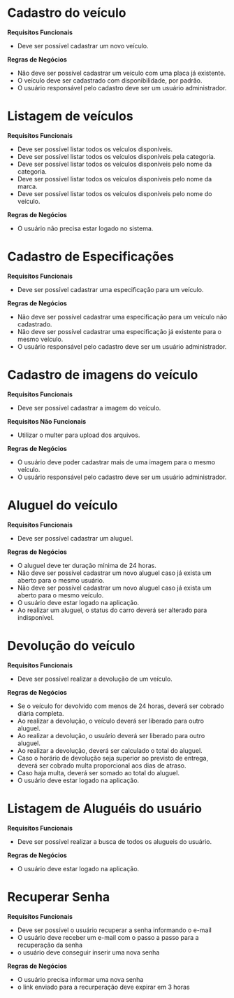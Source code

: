 # Cadastro do veículo

**Requisitos Funcionais**
- Deve ser possível cadastrar um novo veículo.

**Regras de Negócios**
- Não deve ser possível cadastrar um veículo com uma placa já existente.
- O veículo deve ser cadastrado com disponibilidade, por padrão.
- O usuário responsável pelo cadastro deve ser um usuário administrador.

# Listagem de veículos

**Requisitos Funcionais**
- Deve ser possível listar todos os veículos disponíveis.
- Deve ser possível listar todos os veículos disponíveis pela categoria.
- Deve ser possível listar todos os veículos disponíveis pelo nome da categoria.
- Deve ser possível listar todos os veículos disponíveis pelo nome da marca.
- Deve ser possível listar todos os veículos disponíveis pelo nome do veículo.

**Regras de Negócios**
- O usuário não precisa estar logado no sistema.

# Cadastro de Especificações

**Requisitos Funcionais**
- Deve ser possível cadastrar uma especificação para um veículo.

**Regras de Negócios**
- Não deve ser possível cadastrar uma especificação para um veículo não cadastrado.
- Não deve ser possível cadastrar uma especificação já existente para o mesmo veículo.
- O usuário responsável pelo cadastro deve ser um usuário administrador.

# Cadastro de imagens do veículo

**Requisitos Funcionais**
- Deve ser possível cadastrar a imagem do veículo.

**Requisitos Não Funcionais**
- Utilizar o multer para upload dos arquivos.

**Regras de Negócios**
- O usuário deve poder cadastrar mais de uma imagem para o mesmo veículo.
- O usuário responsável pelo cadastro deve ser um usuário administrador.

# Aluguel do veículo

**Requisitos Funcionais**
- Deve ser possível cadastrar um aluguel.

**Regras de Negócios**
- O aluguel deve ter duração mínima de 24 horas.
- Não deve ser possível cadastrar um novo aluguel caso já exista um aberto para o mesmo usuário.
- Não deve ser possível cadastrar um novo aluguel caso já exista um aberto para o mesmo veículo.
- O usuário deve estar logado na aplicação.
- Ao realizar um aluguel, o status do carro deverá ser alterado para indisponível.


# Devolução do veículo

**Requisitos Funcionais**
- Deve ser possível realizar a devolução de um veículo.

**Regras de Negócios**
- Se o veículo for devolvido com menos de 24 horas, deverá ser cobrado diária completa.
- Ao realizar a devolução, o veículo deverá ser liberado para outro aluguel.
- Ao realizar a devolução, o usuário deverá ser liberado para outro aluguel.
- Ao realizar a devolução, deverá ser calculado o total do aluguel.
- Caso o horário de devolução seja superior ao previsto de entrega, deverá ser cobrado multa proporcional aos dias de atraso.
- Caso haja multa, deverá ser somado ao total do aluguel.
- O usuário deve estar logado na aplicação.


# Listagem de Aluguéis do usuário

**Requisitos Funcionais**
- Deve ser possível realizar a busca de todos os alugueis do usuário.

**Regras de Negócios**
- O usuário deve estar logado na aplicação.


# Recuperar Senha

**Requisitos Funcionais**
- Deve ser possível o usuário recuperar a senha informando o e-mail
- O usuário deve receber um e-mail com o passo a passo para a recuperação da senha
- o usuário deve conseguir inserir uma nova senha

**Regras de Negócios**
- O usuário precisa informar uma nova senha
- o link enviado para a recurperação deve expirar em 3 horas
